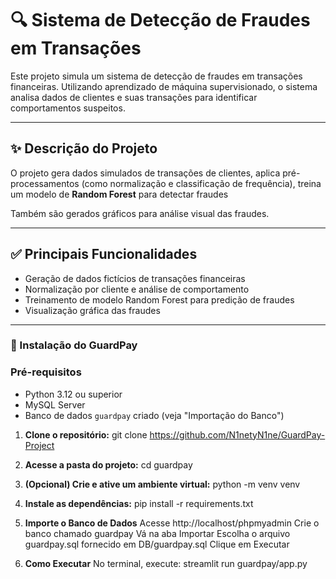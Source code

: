 # 🔍 Sistema de Detecção de Fraudes em Transações

Este projeto simula um sistema de detecção de fraudes em transações financeiras. Utilizando aprendizado de máquina supervisionado, 
o sistema analisa dados de clientes e suas transações para identificar comportamentos suspeitos.

---

## ✨ Descrição do Projeto

O projeto gera dados simulados de transações de clientes, aplica pré-processamentos (como normalização e classificação de frequência),
treina um modelo de **Random Forest** para detectar fraudes

Também são gerados gráficos para análise visual das fraudes.

---

## ✅ Principais Funcionalidades

- Geração de dados fictícios de transações financeiras
- Normalização por cliente e análise de comportamento
- Treinamento de modelo Random Forest para predição de fraudes
- Visualização gráfica das fraudes

---

### 🚀 Instalação do GuardPay

### Pré-requisitos

- Python 3.12 ou superior
- MySQL Server
- Banco de dados `guardpay` criado (veja "Importação do Banco")

1. **Clone o repositório:**
   git clone https://github.com/N1netyN1ne/GuardPay-Project

2. **Acesse a pasta do projeto:**
    cd guardpay

3. **(Opcional) Crie e ative um ambiente virtual:**
    python -m venv venv

4. **Instale as dependências:**
    pip install -r requirements.txt

5. **Importe o Banco de Dados**
    Acesse http://localhost/phpmyadmin
    Crie o banco chamado guardpay
    Vá na aba Importar
    Escolha o arquivo guardpay.sql fornecido em DB/guardpay.sql
    Clique em Executar
    
6. **Como Executar**
    No terminal, execute:
    streamlit run guardpay/app.py
 

